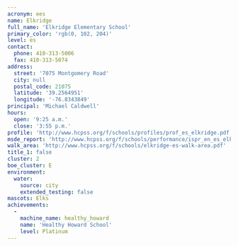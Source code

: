 ```yaml
---
acronym: ees
name: Elkridge
full_name: 'Elkridge Elementary School'
primary_color: 'rgb(0, 102, 204)'
level: es
contact:
  phone: 410-313-5006
  fax: 410-313-5074
address:
  street: '7075 Montgomery Road'
  city: null
  postal_code: 21075
  latitude: '39.2564951'
  longitude: '-76.8343849'
principal: 'Michael Caldwell'
hours:
  open: '9:25 a.m.'
  close: '3:55 p.m.'
profile: 'http://www.hcpss.org/f/schools/profiles/prof_es_elkridge.pdf'
msde_report: 'http://www.hcpss.org/f/schools/performance/ispr_en_es_elkridge.pdf'
walk_area: 'http://www.hcpss.org/f/schools/elkridge-es-walk-area.pdf'
title_1: false
cluster: 2
boe_cluster: E
environment:
  water:
    source: city
    extended_testing: false
mascots: Elks
achievements:
  -
    machine_name: healthy_howard
    name: 'Healthy Howard School'
    level: Platinum
---
```

